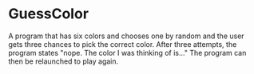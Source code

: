 # GuessColor
A program that has six colors and chooses one by random and the user gets three chances to pick the correct color. After three attempts, the program states "nope. The color I was thinking of is..." The program  can then be relaunched to play again. 
